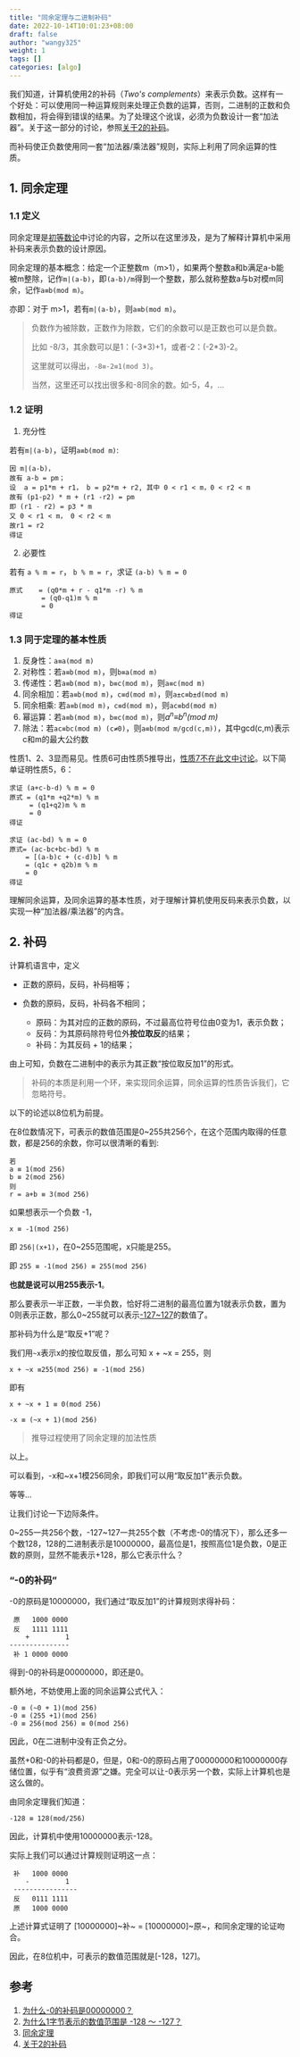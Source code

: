```yaml
---
title: "同余定理与二进制补码"
date: 2022-10-14T10:01:23+08:00
draft: false
author: "wangy325"
weight: 1
tags: []
categories: [algo]
---
```



我们知道，计算机使用2的补码（*Two's complements*）来表示负数。这样有一个好处：可以使用同一种运算规则来处理正负数的运算，否则，二进制的正数和负数相加，将会得到错误的结果。为了处理这个讹误，必须为负数设计一套“加法器”。关于这一部分的讨论，参照[关于2的补码](https://ruanyifeng.com/blog/2009/08/twos_complement.html)。

而补码使正负数使用同一套“加法器/乘法器”规则，实际上利用了同余运算的性质。

<!--more-->

## 1. 同余定理

### 1.1 定义

同余定理是[初等数论](https://baike.baidu.com/item/%E5%88%9D%E7%AD%89%E6%95%B0%E8%AE%BA)中讨论的内容，之所以在这里涉及，是为了解释计算机中采用补码来表示负数的设计原因。

同余定理的基本概念：给定一个正整数m（m>1），如果两个整数a和b满足a-b能被m整除，记作`m|(a-b)`，即`(a-b)/m`得到一个整数，那么就称整数a与b对模m同余，记作`a≡b(mod m)`。

亦即：对于 m>1，若有`m|(a-b)`，则`a≡b(mod m)`。

> 负数作为被除数，正数作为除数，它们的余数可以是正数也可以是负数。
>
> 比如 -8/3，其余数可以是1：(-3\*3)+1，或者-2：(-2\*3)-2。
>
> 这里就可以得出，`-8≡-2≡1(mod 3)`。
>
> 当然，这里还可以找出很多和-8同余的数。如-5，4，...

### 1.2 证明

1) 充分性

若有`m|(a-b)`，证明`a≡b(mod m)`:

```
因 m|(a-b)，
故有 a-b = pm；
设  a = p1*m + r1， b = p2*m + r2, 其中 0 < r1 < m，0 < r2 < m
故有 (p1-p2) * m + (r1 -r2) = pm
即 (r1 - r2) = p3 * m
又 0 < r1 < m， 0 < r2 < m
故r1 = r2
得证
```

2) 必要性

若有 `a % m = r`， `b % m = r`，求证 `(a-b) % m = 0`

```
原式    = (q0*m + r - q1*m -r) % m 
        = (q0-q1)m % m
        = 0
得证
```


### 1.3 同于定理的基本性质

1. 反身性：`a≡a(mod m)`
2. 对称性：若`a≡b(mod m)`，则`b≡a(mod m)`
3. 传递性：若`a≡b(mod m)`，`b≡c(mod m)`，则`a≡c(mod m)`
4. 同余相加：若`a≡b(mod m)`，`c≡d(mod m)`，则`a±c≡b±d(mod m)`
5. 同余相乘: 若`a≡b(mod m)`，`c≡d(mod m)`，则`ac≡bd(mod m)`
6. 幂运算：若`a≡b(mod m)`，`b≡c(mod m)`，则*a<sup>n</sup>≡b<sup>n</sup>(mod m)*
7. 除法：若`ac≡bc(mod m) (c≠0)`，则`a≡b(mod m/gcd(c,m))`，其中gcd(c,m)表示c和m的最大公约数


性质1、2、3显而易见。性质6可由性质5推导出，[性质7不在此文中讨论]()。以下简单证明性质5，6：

```
求证 (a+c-b-d) % m = 0
原式 = (q1*m +q2*m) % m
     = (q1+q2)m % m
     = 0
得证

求证 (ac-bd) % m = 0
原式= (ac-bc+bc-bd) % m
    = [(a-b)c + (c-d)b] % m
    = (q1c + q2b)m % m
    = 0
得证
```

理解同余运算，及同余运算的基本性质，对于理解计算机使用反码来表示负数，以实现一种“加法器/乘法器”的内含。

## 2. 补码

计算机语言中，定义

- 正数的原码，反码，补码相等；
- 负数的原码，反码，补码各不相同；

    - 原码：为其对应的正数的原码，不过最高位符号位由0变为1，表示负数；
    - 反码：为其原码除符号位外**按位取反**的结果；
    - 补码：为其反码 + 1的结果；

由上可知，负数在二进制中的表示为其正数“按位取反加1”的形式。

> 补码的本质是利用一个环，来实现同余运算，同余运算的性质告诉我们，它忽略符号。

以下的论述以8位机为前提。

在8位数情况下，可表示的数值范围是0~255共256个，在这个范围内取得的任意数，都是256的余数，你可以很清晰的看到:

```
若
a ≡ 1(mod 256)
b ≡ 2(mod 256)
则
r = a+b ≡ 3(mod 256)
```

如果想表示一个负数 -1，

`x ≡ -1(mod 256)`

即 `256|(x+1)`，在0~255范围呢，x只能是255。

即 `255 ≡ -1(mod 256) ≡ 255(mod 256)`

**也就是说可以用255表示-1**。

那么要表示一半正数，一半负数，恰好将二进制的最高位置为1就表示负数，置为0则表示正数，那么0~255就可以表示[-127~127](-128?)的数值了。

那补码为什么是“取反+1”呢？

我们用`~x`表示x的按位取反值，那么可知 x + ~x = 255，则

`x + ~x ≡255(mod 256) ≡ -1(mod 256)`

即有 

`x + ~x + 1 ≡ 0(mod 256)`

`-x ≡ (~x + 1)(mod 256)`

> 推导过程使用了同余定理的加法性质

以上。

可以看到，-x和~x+1模256同余，即我们可以用“取反加1”表示负数。

等等...

让我们讨论一下边际条件。

0\~255一共256个数，-127\~127一共255个数（不考虑-0的情况下），那么还多一个数128，128的二进制表示是10000000，最高位是1，按照高位1是负数，0是正数的原则，显然不能表示+128，那么它表示什么？

### “-0的补码”

-0的原码是10000000，我们通过“取反加1”的计算规则求得补码：

```
 原   1000 0000
 反   1111 1111
    +         1
---------------
 补 1 0000 0000
```
得到-0的补码是00000000，即还是0。

额外地，不妨使用上面的同余运算公式代入：

```
-0 ≡ (~0 + 1)(mod 256)
-0 ≡ (255 +1)(mod 256)
-0 ≡ 256(mod 256) ≡ 0(mod 256)
```

因此，0在二进制中没有正负之分。

虽然+0和-0的补码都是0，但是，0和-0的原码占用了00000000和10000000存储位置，似乎有“浪费资源”之嫌。完全可以让-0表示另一个数，实际上计算机也是这么做的。

由同余定理我们知道：

`-128 ≡ 128(mod/256)`

因此，计算机中使用10000000表示-128。

实际上我们可以通过计算规则证明这一点：

```
 补   1000 0000
    -         1
 ----------------
 反   0111 1111
 原   1000 0000
```

上述计算式证明了 [10000000]~补~ = [10000000]~原~，和同余定理的论证吻合。

因此，在8位机中，可表示的数值范围就是[-128，127]。


## 参考

1. [为什么-0的补码是00000000？](<https://www.zhihu.com/question/21511392>)
2. [为什么1字节表示的数值范围是 -128 ～ -127？](https://blog.csdn.net/weixin_50405727/article/details/118724675?spm=1001.2101.3001.6661.1&utm_medium=distribute.pc_relevant_t0.none-task-blog-2%7Edefault%7ECTRLIST%7ERate-1-118724675-blog-107467037.pc_relevant_aa_2&depth_1-utm_source=distribute.pc_relevant_t0.none-task-blog-2%7Edefault%7ECTRLIST%7ERate-1-118724675-blog-107467037.pc_relevant_aa_2&utm_relevant_index=1)
3. [同余定理](https://baike.baidu.com/item/%E5%90%8C%E4%BD%99%E5%AE%9A%E7%90%86/1212360)
4. [关于2的补码](https://ruanyifeng.com/blog/2009/08/twos_complement.html)
